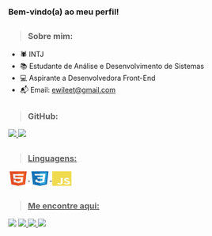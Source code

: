 ### Bem-vindo(a) ao meu perfil!

##

> ### Sobre mim:

- 🕷️ INTJ
- 📚 Estudante de Análise e Desenvolvimento de Sistemas
- 💻 Aspirante a Desenvolvedora Front-End
- 📬 Email: ewileet@gmail.com

##

> ### GitHub:
<div>
  <a href="https://github.com/emycinthia">
  <img height="180em" src="https://github-readme-stats.vercel.app/api?username=emycinthia&show_icons=true&theme=apprentice&include_all_commits=true&count_private=true"/>
  <img height="140em" src="https://github-readme-stats.vercel.app/api/top-langs/?username=emycinthia&layout=compact&langs_count=16&theme=apprentice"/>
</div>

##
  
> ### Linguagens:

<div>
  <img align="center" alt="HTML-logo" height="30" width="40" src="https://raw.githubusercontent.com/devicons/devicon/master/icons/html5/html5-original.svg">
  <img align="center" alt="CSS-logo" height="30" width="40" src="https://raw.githubusercontent.com/devicons/devicon/master/icons/css3/css3-original.svg">
  <img align="center" alt="JS-logo" height="30" width="40" src="https://raw.githubusercontent.com/devicons/devicon/master/icons/javascript/javascript-plain.svg">
</div>

##
  
> ### Me encontre aqui:

<div>
  <a href="https://instagram.com/emycinthia" target="_blank"><img src="https://img.shields.io/badge/Instagram-E4405F?style=for-the-badge&logo=instagram&logoColor=white" target="_blank"></a>
  <a href="https://twitter.com/munsonhetf" target="_blank"><img src="https://img.shields.io/badge/Twitter-1DA1F2?style=for-the-badge&logo=twitter&logoColor=white" target="_blank"/>
  <a href="mail.ewileet@gmail.com" target="_blank"><img src="https://img.shields.io/badge/Gmail-D14836?style=for-the-badge&logo=gmail&logoColor=white" target="_blank"/>
  <a href="https://www.linkedin.com/in/emycinthia/" target="_blank"><img src="https://img.shields.io/badge/LinkedIn-0077B5?style=for-the-badge&logo=linkedin&logoColor=white" target="_blank"/>
</div>
